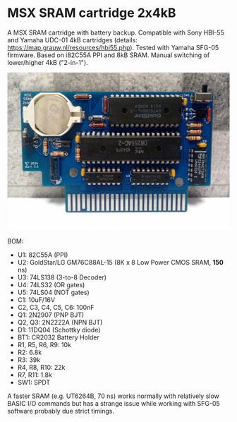 # MSX SRAM cartridge 2x4kB

A MSX SRAM cartridge with battery backup. Compatible with Sony HBI-55 and Yamaha UDC-01 4kB cartridges (details: https://map.grauw.nl/resources/hbi55.php). Tested with Yamaha SFG-05 firmware. Based on i82C55A PPI and 8kB SRAM. Manual switching of lower/higher 4kB ("2-in-1").

![Assembled](/pics/pcb1.jpg "Assembled")

BOM:
- U1: 82C55A (PPI)
- U2: GoldStar/LG GM76C88AL-15 (8K x 8 Low Power CMOS SRAM, **150** ns)
- U3: 74LS138 (3-to-8 Decoder)
- U4: 74LS32 (OR gates)
- U5: 74LS04 (NOT gates)
- C1: 10uF/16V
- C2, C3, C4, C5, C6: 100nF
- Q1: 2N2907 (PNP BJT)
- Q2, Q3: 2N2222A (NPN BJT)
- D1: 11DQ04 (Schottky diode)
- BT1: CR2032 Battery Holder
- R1, R5, R6, R9: 10k
- R2: 6.8k
- R3: 39k
- R4, R8, R10: 22k
- R7, R11: 1.8k
- SW1: SPDT
  
A faster SRAM (e.g. UT6264B, 70 ns) works normally with relatively slow BASIC I/O commands but has a strange issue while working with SFG-05 software probably due strict timings.
